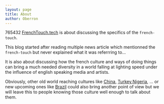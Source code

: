 ```yaml
---
layout: page
title: About
author: Oberron
---
```

765432
[FrenchTouch.tech](http://www.frenchtouch.tech) is about discussing the specifics of the `french-touch`. 

This blog started after reading multiple news article which mentionned the `french-touch` but never explained what it was referrring to...

It is also about discussing how the french culture and ways of doing things can bring a much needed diversity in a world falling at lighting speed under the influence of english speaking media and artists.

Obviously, other old world reaching cultures like [China](https://en.wikipedia.org/wiki/History_of_China), [Turkey](https://en.wikipedia.org/wiki/Ottoman_Empire),[Nigeria](https://en.wikipedia.org/wiki/Nok_culture), ... or new upcoming ones like [Brazil](http://www.scielo.br/scielo.php?pid=S0034-73292010000300002&script=sci_arttext) could also bring another point of view but we will leave this to people knowing those culture well enough to talk about them.
